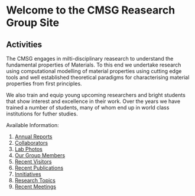 Welcome to the CMSG Reasearch Group Site
=========================================

Activities
-----------

The CMSG engages in milti-disciplinary  reasearch  to understand
the fundamental properties of Materials. To this end  we  undertake
research using computational modelling of material properties using
cutting edge tools and well established theoretical paradigms  for
 characterising material properties  from  first principles. 

We also train and equip young  upcoming researchers and bright students
that show interest and excellence in their work. Over the years we have trained
a number of students, many of whom end up in world class institutions  for 
 futher studies.

Available Information:

1. [Annual Reports](/anualreports)
2. [Collaborators](/collaborators)
3. [Lab Photos](/photos)
4. [Our Group Members](/members)
5. [Recent Visitors](/recentvisitors)
6. [Recent Publications](/recentpublications)
7. [Innitiatives](/innitiatives)
8. [Research Topics](/researchtopics)
9. [Recent Meetings](/recentmeetings)
